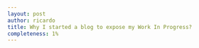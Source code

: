 ```yaml
---
layout: post
author: ricardo
title: Why I started a blog to expose my Work In Progress?
completeness: 1%
---
```


